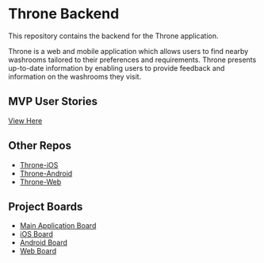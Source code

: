 # Throne Backend
This repository contains the backend for the Throne application.

Throne is a web and mobile application which allows users to find nearby washrooms tailored to their preferences and requirements. Throne presents up-to-date information by enabling users to provide feedback and information on the washrooms they visit.

## MVP User Stories
[View Here](https://github.com/DiljotSG/Throne-Backend/labels/High%20Priority)

## Other Repos
* [Throne-iOS](https://github.com/NickJosephson/Throne-iOS)
* [Throne-Android](https://github.com/NickJosephson/Throne-Android)
* [Throne-Web](https://github.com/DiljotSG/Throne-Web)

## Project Boards
* [Main Application Board](https://github.com/DiljotSG/Throne-Backend/projects/1)
* [iOS Board](https://github.com/NickJosephson/Throne-iOS/projects/1)
* [Android Board](https://github.com/NickJosephson/Throne-Android/projects/1)
* [Web Board](https://github.com/DiljotSG/Throne-Web/projects/1)

